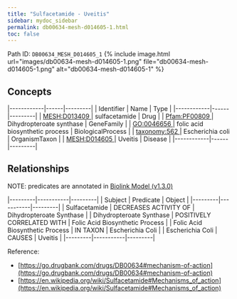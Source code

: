 ```yaml
---
title: "Sulfacetamide - Uveitis"
sidebar: mydoc_sidebar
permalink: db00634-mesh-d014605-1.html
toc: false 
---
```



Path ID: `DB00634_MESH_D014605_1`
{% include image.html url="images/db00634-mesh-d014605-1.png" file="db00634-mesh-d014605-1.png" alt="db00634-mesh-d014605-1" %}

## Concepts

|------------|------|---------|
| Identifier | Name | Type    |
|------------|------|---------|
| <a href="https://identifiers.org/MESH:D013409">MESH:D013409 </a> | sulfacetamide | Drug |
| <a href="https://identifiers.org/Pfam:PF00809">Pfam:PF00809 </a> | Dihydropteroate synthase | GeneFamily |
| <a href="https://identifiers.org/GO:0046656">GO:0046656 </a> | folic acid biosynthetic process | BiologicalProcess |
| <a href="https://identifiers.org/taxonomy:562">taxonomy:562 </a> | Escherichia coli | OrganismTaxon |
| <a href="https://identifiers.org/MESH:D014605">MESH:D014605 </a> | Uveitis | Disease |
|------------|------|---------|

## Relationships


NOTE: predicates are annotated in <a href="https://github.com/biolink/biolink-model/releases/tag/v1.3.0">Biolink Model (v1.3.0)</a>

|---------|-----------|---------|
| Subject | Predicate | Object  |
|---------|-----------|---------|
| Sulfacetamide | DECREASES ACTIVITY OF | Dihydropteroate Synthase |
| Dihydropteroate Synthase | POSITIVELY CORRELATED WITH | Folic Acid Biosynthetic Process |
| Folic Acid Biosynthetic Process | IN TAXON | Escherichia Coli |
| Escherichia Coli | CAUSES | Uveitis |
|---------|-----------|---------|

Reference: 
  - [https://go.drugbank.com/drugs/DB00634#mechanism-of-action](https://go.drugbank.com/drugs/DB00634#mechanism-of-action)
  - [https://en.wikipedia.org/wiki/Sulfacetamide#Mechanisms_of_action](https://en.wikipedia.org/wiki/Sulfacetamide#Mechanisms_of_action)
